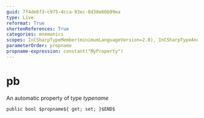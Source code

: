 ```yaml
---
guid: 7f4de6f3-c975-4cca-93ec-8d38e66b99ea
type: Live
reformat: True
shortenReferences: True
categories: mnemonics
scopes: InCSharpTypeMember(minimumLanguageVersion=2.0), InCSharpTypeAndNamespace(minimumLanguageVersion=2.0)
parameterOrder: propname
propname-expression: constant("MyProperty")
---
```


# pb

An automatic property of type $typename$

```
public bool $propname${ get; set; }$END$
```
